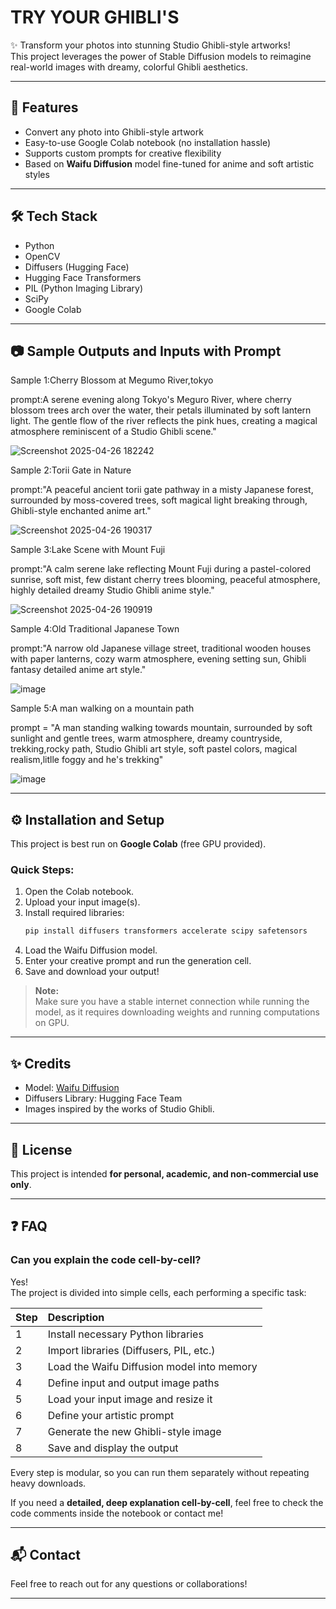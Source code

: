 # TRY YOUR GHIBLI'S

✨ Transform your photos into stunning Studio Ghibli-style artworks!  
This project leverages the power of Stable Diffusion models to reimagine real-world images with dreamy, colorful Ghibli aesthetics.

---

## 🚀 Features

- Convert any photo into Ghibli-style artwork
- Easy-to-use Google Colab notebook (no installation hassle)
- Supports custom prompts for creative flexibility
- Based on **Waifu Diffusion** model fine-tuned for anime and soft artistic styles

---

## 🛠️ Tech Stack

- Python
- OpenCV
- Diffusers (Hugging Face)
- Hugging Face Transformers
- PIL (Python Imaging Library)
- SciPy
- Google Colab

---

## 📷 Sample Outputs and Inputs with Prompt
Sample 1:Cherry Blossom at Megumo River,tokyo

prompt:A serene evening along Tokyo's Meguro River, where cherry blossom trees arch over the water, their petals illuminated by soft lantern light. The gentle flow of the river reflects the pink hues, creating a magical atmosphere reminiscent of a Studio Ghibli scene."

![Screenshot 2025-04-26 182242](https://github.com/user-attachments/assets/799e39a5-0366-4565-9f79-0a1ff47831d4)

Sample 2:Torii Gate in Nature

prompt:"A peaceful ancient torii gate pathway in a misty Japanese forest, surrounded by moss-covered trees, soft magical light breaking through, Ghibli-style enchanted anime art."

![Screenshot 2025-04-26 190317](https://github.com/user-attachments/assets/0f8b024c-9528-40a3-a51e-b7d550a90cc8)

Sample 3:Lake Scene with Mount Fuji

prompt:"A calm serene lake reflecting Mount Fuji during a pastel-colored sunrise, soft mist, few distant cherry trees blooming, peaceful atmosphere, highly detailed dreamy Studio Ghibli anime style."

![Screenshot 2025-04-26 190919](https://github.com/user-attachments/assets/36989f68-5aae-4ff1-a962-83d1a64be2ef)

Sample 4:Old Traditional Japanese Town

prompt:"A narrow old Japanese village street, traditional wooden houses with paper lanterns, cozy warm atmosphere, evening setting sun, Ghibli fantasy detailed anime art style."

![image](https://github.com/user-attachments/assets/0668b995-89ee-4445-8b84-4909bacb25cd)

Sample 5:A man walking on a mountain path

prompt = "A  man standing walking towards  mountain, surrounded by soft sunlight and gentle trees, warm atmosphere, dreamy countryside, trekking,rocky path, Studio Ghibli art style, soft pastel colors, magical realism,litlle foggy and he's trekking"

![image](https://github.com/user-attachments/assets/754340ec-4a46-482f-919c-4680e421c7b8)








---

## ⚙️ Installation and Setup

This project is best run on **Google Colab** (free GPU provided).

### Quick Steps:
1. Open the Colab notebook.
2. Upload your input image(s).
3. Install required libraries:
    ```bash
    pip install diffusers transformers accelerate scipy safetensors
    ```
4. Load the Waifu Diffusion model.
5. Enter your creative prompt and run the generation cell.
6. Save and download your output!

> **Note:**  
> Make sure you have a stable internet connection while running the model, as it requires downloading weights and running computations on GPU.

---

## ✨ Credits

- Model: [Waifu Diffusion](https://huggingface.co/hakurei/waifu-diffusion)
- Diffusers Library: Hugging Face Team
- Images inspired by the works of Studio Ghibli.

---

## 📄 License

This project is intended **for personal, academic, and non-commercial use only**.

---

## ❓ FAQ

### Can you explain the code cell-by-cell?

Yes!  
The project is divided into simple cells, each performing a specific task:

| Step | Description |
|:---|:---|
| 1 | Install necessary Python libraries |
| 2 | Import libraries (Diffusers, PIL, etc.) |
| 3 | Load the Waifu Diffusion model into memory |
| 4 | Define input and output image paths |
| 5 | Load your input image and resize it |
| 6 | Define your artistic prompt |
| 7 | Generate the new Ghibli-style image |
| 8 | Save and display the output |

Every step is modular, so you can run them separately without repeating heavy downloads.

If you need a **detailed, deep explanation cell-by-cell**, feel free to check the code comments inside the notebook or contact me!

---

## 📬 Contact

Feel free to reach out for any questions or collaborations!

---
